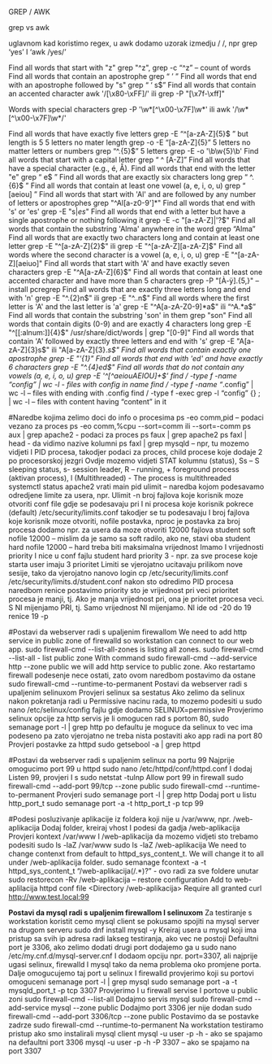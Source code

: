 GREP / AWK
  
grep vs awk

uglavnom kad koristimo regex, u awk dodamo uzorak izmedju / /, npr grep ‘yes’ I ‘awk /yes/’

Find all words that start with "z" grep "^z", grep -c “^z”  – count of words
Find all words that contain an apostrophe grep “ ’ ”
Find all words that end with an apostrophe followed by "s" grep “ ‘ s$”
Find all words that contain an accented character awk '/[\x80-\xFF]/' ili 
  grep -P "[\x7f-\xff]"

Words with special characters grep -P '\w*[^\x00-\x7F]\w*' ili awk '/\w*[^\x00-\x7F]\w*/'

Find all words that have exactly five letters grep -E “^[a-zA-Z]{5}$ ” but length is 5
     5 letters no mater length grep -o -E “[a-zA-Z]{5}”
     5 letters no matter letters or numbers grep “^.{5}$”
     5 letters  grep -E -o '\b\w{5}\b'
Find all words that start with a capital letter grep “ ^ [A-Z]”
Find all words that have a special character (e.g., é, Å).
Find all words that end with the letter "e" grep “ e$ ”
Find all words that are exactly six characters long grep “ ^.{6}$ ”
Find all words that contain at least one vowel (a, e, i, o, u) grep “ [aeiou] ”
Find all words that start with 'Al' and are followed by any number of letters or apostrophes grep  "^Al[a-z0-9']*"
Find all words that end with 's' or 'es' grep -E  "s$|es$"
Find all words that end with a letter but have a single apostrophe or nothing following it grep -E -c "[a-zA-Z]|'?$"
Find all words that contain the substring 'Alma' anywhere in the word grep “Alma”
Find all words that are exactly two characters long and contain at least one letter grep -E "^[a-zA-Z]{2}$" ili grep -E "^[a-zA-Z][a-zA-Z]$"
Find all words where the second character is a vowel (a, e, i, o, u) grep -E "^[a-zA-Z][aeiuo]"
Find all words that start with 'A' and have exactly seven characters grep -E "^A[a-zA-Z]{6}$"
Find all words that contain at least one accented character and have more than 5 characters grep -P "[À-ÿ].{5,}" – install pcregrep
Find all words that are exactly three letters long and end with 'n' grep -E "^.{2}n$" ili grep -E "^..n$"
Find all words where the first letter is 'A' and the last letter is 'a' grep -E "^A[a-zA-Z0-9]*a$" ili “^A.*a$”
Find all words that contain the substring 'son' in them grep  "son"
Find all words that contain digits (0-9) and are exactly 4 characters long grep -E "^[[:alnum:]]{4}$" /usr/share/dict/words | grep "[0-9]"
Find all words that contain 'A' followed by exactly three letters and end with 's' grep -E  "A[a-zA-Z]{3}s$"  ili "A[a-zA-Z]{3}.*s$"
Find all words that contain exactly one apostrophe grep -E "'{1}"
Find all words that end with 'ed' and have exactly 6 characters grep -E "^.{4}ed$"
Find all words that do not contain any vowels (a, e, i, o, u) grep -E '^[^aeiouAEIOU]+$'
find / -type f -name “config” | wc -l  - files with config in name
find / -type f -name “*.config” | wc -l – files with ending with .config
find / -type f  -exec grep -l “config” {} \; | wc  -l – files with content having “content” in it

#Naredbe kojima zelimo doci do info o procesima
ps -eo comm,pid  – podaci vezano za proces
ps -eo comm,%cpu  --sort=comm ili --sort=-comm
ps aux | grep apache2  - podaci za proces
ps faux | grep apache2
ps faxl | head  -  da vidimo nazive kolumni
ps faxl | grep mysqld – npr, tu mozemo vidjeti I PID procesa, takodjer podaci za proces, child procese koje dodaje 2 po procesorskoj jezgri
Ovdje mozemo vidjeti STAT kolumnu (status), Ss – S sleeping status, s- session leader, R – running, + foreground process (aktivan process), l (Multithreaded) - The process is multithreaded
systemctl status apache2 vrati main pid
ulimit – naredba kojom podesavamo odredjene limite za usera, npr. Ulimit -n broj fajlova koje korisnik moze otvoriti
conf file gdje se podesavaju pri I ni procesa koje korisnik pokrece (default) /etc/security/limits.conf
takodjer se tu podesavaju I broj fajlova koje korisnik moze otvoriti, nofile postavka, nproc je postavka za broj procesa
dodamo npr. za usera da moze otvoriti 12000 fajlova
student soft nofile 12000 – mislim da je samo sa soft radilo, ako ne, stavi oba
student hard nofile 12000 – hard treba biti maksimalna vrijednost
Imamo I vrijednosti priority I nice u conf fajlu
student hard priority 3  - npr. za sve procese koje starta user imaju 3 prioritet
Limiti se vjerojatno ucitavaju prilikom nove sesije, tako da vjerojatno nanovo login
cp /etc/security/limits.conf /etc/security/limits.d/student.conf
nakon sto odredimo PID procesa naredbom renice postavimo priority
sto je vrijednost pri veci prioritet procesa je manji, tj. Ako je manja vrijednost pri, ona je prioritet procesa veci. S NI mijenjamo PRI, tj. Samo vrijednost NI mijenjamo. NI ide od -20 do 19
renice 19 -p <PID>

#Postavi da webserver radi s upaljenim firewallom
We need to add http service in public zone of firewalld so workstation can connect to our
web app. sudo firewall-cmd --list-all-zones is listing all zones.
sudo firewall-cmd --list-all  - list public zone
With command sudo firewall-cmd --add-service http --zone public we will add http
service to public zone.
Ako restartamo firewall podesenje nece ostati, zato ovom naredbom postavimo da ostane
sudo firewall-cmd --runtime-to-permanent
Postavi da webserver radi s upaljenim selinuxom
Provjeri selinux sa sestatus
Ako zelimo da selinux nakon pokretanja radi u Permissive nacinu rada, to mozemo podesiti u 
sudo nano /etc/selinux/config fajlu gdje dodamo SELINUX=permissive
Provjerimo selinux opcije za http servis je li omogucen rad s portom 80,
sudo semanage port -l | grep http
po defaultu je moguce da selinux to vec ima podeseno pa zato vjerojatno ne treba nista postaviti ako app radi na port 80
Provjeri postavke za httpd
sudo getsebool -a | grep httpd

#Postavi da webserver radi s upaljenim selinux na portu 99
Najprije omogucimo port 99 u httpd
sudo nano /etc/httpd/conf/httpd.conf I dodaj Listen 99, provjeri I s sudo netstat -tulnp
Allow port 99 in firewall
sudo firewall-cmd --add-port 99/tcp --zone public
sudo firewall-cmd  --runtime-to-permanent
Provjeri sudo semanage port -l | grep http
Dodaj port u listu http_port_t sudo semanage port -a -t http_port_t -p tcp 99

#Podesi posluzivanje aplikacije iz foldera koji nije u /var/www, npr. /web-aplikacija
Dodaj folder, kreiraj vhost I podesi da gadja /web-aplikacija
Provjeri kontext /var/www I /web-aplikacija da mozemo vidjeti sto trebamo podesiti 
sudo ls -laZ /var/www
sudo ls -laZ /web-aplikacija
We need to change contenxt from default to httpd_sys_content_t. We will change it to all
under /web-aplikacija folder.
sudo semanage fcontext -a -t httpd_sys_content_t “/web-aplikacija(/.*)?” - ovo radi za sve foldere unutar
sudo restorecon -Rv /web-aplikacija – restore configuration
Add to web-aplilacija httpd conf file
<Directory /web-aplikacija>
	Require all granted
</Directory>
curl http://www.test.local:99

**Postavi da mysql radi s upaljenim firewallom I selinuxom**
Za testiranje s workstation koristit cemo mysql client se pokusamo spojiti na mysql server na drugom serveru
sudo dnf install mysql -y
Kreiraj usera u mysql koji ima pristup sa svih ip adresa radi lakseg testiranja, ako vec ne postoji
Defaultni port je 3306, ako zelimo dodati drugi port dodajemo ga u 
sudo nano /etc/my.cnf.d/mysql-server.cnf
I dodaom opciju npr. port=3307, ali najprije ugasi selinux, firewalld I mysql tako da nema problema oko promjene porta.
Dalje omogucujemo taj port u selinux I firewalld
provjerimo koji su portovi omoguceni 
semanage port -l | grep mysql
sudo semanage port -a -t mysqld_port_t -p tcp 3307
Provjerimo I u firewall servise I portove u public zoni
sudo firewall-cmd --list-all 
Dodajmo servis mysql
sudo firewall-cmd --add-service mysql --zone public 
Dodajmo port 3306 jer nije dodan
sudo firewall-cmd --add-port 3306/tcp --zone public
Postavimo da se postavke zadrze
sudo firewall-cmd  --runtime-to-permanent
Na workstation testiramo pristup ako smo instalirali mysql client
mysql -u user -p -h <ip>  - ako se spajamo na defaultni port 3306
mysql -u user -p -h <ip> -P 3307 – ako se spajamo na port 3307
